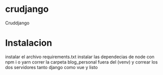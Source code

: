 # crudjango
Cruddjango


# Instalacion 

instalar el archivo requirements.txt
instalar las dependecias de node con npm i o yarn 
correr la carpeta blog_personal fuera del (venv) y correar los dos servidores tanto django como vue y listo 
